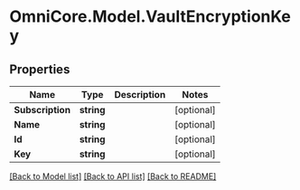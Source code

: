 # OmniCore.Model.VaultEncryptionKey

## Properties

Name | Type | Description | Notes
------------ | ------------- | ------------- | -------------
**Subscription** | **string** |  | [optional] 
**Name** | **string** |  | [optional] 
**Id** | **string** |  | [optional] 
**Key** | **string** |  | [optional] 

[[Back to Model list]](../README.md#documentation-for-models) [[Back to API list]](../README.md#documentation-for-api-endpoints) [[Back to README]](../README.md)

